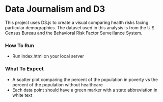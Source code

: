 # Data Journalism and D3
This project uses D3.js to create a visual comparing health risks facing particular demographics. The dataset used in this analysis is from the U.S. Census Bureau and the Behavioral Risk Factor Surveillance System.

### How To Run
*	Run index.html on your local server

### What To Expect
*	A scatter plot comparing the percent of the population in poverty vs the percent of the population without healthcare
*	Each data point should have a green marker with a state abbreviation in white text 
